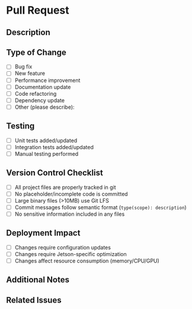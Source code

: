 # Pull Request

## Description
<!-- Provide a concise description of the changes in this PR -->

## Type of Change
<!-- Check the relevant option(s) -->
- [ ] Bug fix
- [ ] New feature
- [ ] Performance improvement
- [ ] Documentation update
- [ ] Code refactoring
- [ ] Dependency update
- [ ] Other (please describe):

## Testing
<!-- Describe how you tested these changes -->

- [ ] Unit tests added/updated
- [ ] Integration tests added/updated
- [ ] Manual testing performed

## Version Control Checklist
<!-- Ensure proper version control practices are followed -->

- [ ] All project files are properly tracked in git
- [ ] No placeholder/incomplete code is committed
- [ ] Large binary files (>10MB) use Git LFS
- [ ] Commit messages follow semantic format (`type(scope): description`)
- [ ] No sensitive information included in any files

## Deployment Impact
<!-- Describe how these changes might impact deployment -->

- [ ] Changes require configuration updates
- [ ] Changes require Jetson-specific optimization
- [ ] Changes affect resource consumption (memory/CPU/GPU)

## Additional Notes
<!-- Add any additional information that might be helpful -->

## Related Issues
<!-- Link to related issues (use "Closes #123" to automatically close the issue when this PR is merged) -->